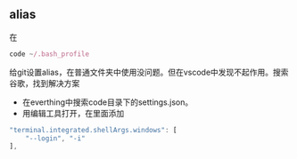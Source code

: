 ## alias
在
```js
code ~/.bash_profile
```
给git设置alias，在普通文件夹中使用没问题。但在vscode中发现不起作用。搜索谷歌，找到解决方案
- 在everthing中搜索code目录下的settings.json。
- 用编辑工具打开，在里面添加
```js
"terminal.integrated.shellArgs.windows": [
    "--login", "-i"
],
```